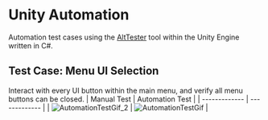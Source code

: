# Unity Automation
Automation test cases using the [AltTester](https://github.com/alttester/AltTester-Unity-SDK) tool within the Unity Engine written in C#.

## Test Case: Menu UI Selection
Interact with every UI button within the main menu, and verify all menu buttons can be closed.
| Manual Test  | Automation Test |
| ------------- | ------------- |
| ![AutomationTestGif_2](https://github.com/RajSriShanker/Unity-Automation/assets/7788792/c7c5588e-ee36-4796-8d70-029bfe38c855)  | ![AutomationTestGif](https://github.com/RajSriShanker/Unity-Automation/assets/7788792/d32ab72f-3b0c-499f-886d-29ee2b5e73f7)  |


